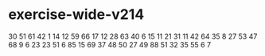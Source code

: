 # exercise-wide-v214
30
51
61
42
1
14
12
59
66
17
12
28
63
40
6
15
11
21
31
11
42
64
35
8
27
53
47
68
9
6
23
23
51
6
85
15
69
37
48
50
27
49
88
51
32
35
55
6
7
